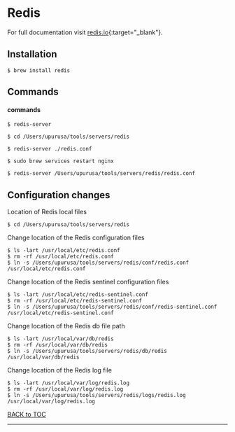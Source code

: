 # Redis

For full documentation visit [redis.io](https://redis.io/){:target="_blank"}.

## Installation

    $ brew install redis

## Commands

#### commands

`$ redis-server`

`$ cd /Users/upurusa/tools/servers/redis`

`$ redis-server ./redis.conf`

`$ sudo brew services restart nginx`

`$ redis-server /Users/upurusa/tools/servers/redis/redis.conf`


## Configuration changes

Location of Redis local files
    
	$ cd /Users/upurusa/tools/servers/redis

Change location of the Redis configuration files
    
	$ ls -lart /usr/local/etc/redis.conf
	$ rm -rf /usr/local/etc/redis.conf
	$ ln -s /Users/upurusa/tools/servers/redis/conf/redis.conf /usr/local/etc/redis.conf

Change location of the Redis sentinel configuration files
    
	$ ls -lart /usr/local/etc/redis-sentinel.conf
	$ rm -rf /usr/local/etc/redis-sentinel.conf
	$ ln -s /Users/upurusa/tools/servers/redis/conf/redis-sentinel.conf /usr/local/etc/redis-sentinel.conf

Change location of the Redis db file path

	$ ls -lart /usr/local/var/db/redis
	$ rm -rf /usr/local/var/db/redis
	$ ln -s /Users/upurusa/tools/servers/redis/db/redis /usr/local/var/db/redis

Change location of the Redis log file

	$ ls -lart /usr/local/var/log/redis.log
	$ rm -rf /usr/local/var/log/redis.log
	$ ln -s /Users/upurusa/tools/servers/redis/logs/redis.log /usr/local/var/log/redis.log


[BACK to TOC](./../README.md)

----------